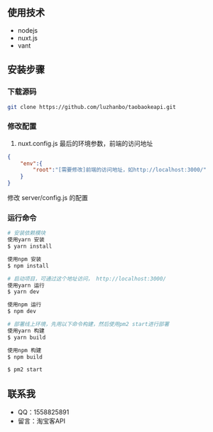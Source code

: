 

## 使用技术

+ nodejs
+ nuxt.js
+ vant 

## 安装步骤

### 下载源码

``` bash
git clone https://github.com/luzhanbo/taobaokeapi.git
```

### 修改配置
1. nuxt.config.js 最后的环境参数，前端的访问地址
``` json
{
    "env":{
        "root":"[需要修改]前端的访问地址，如http://localhost:3000/"
    }
}
```

修改 server/config.js 的配置

### 运行命令

``` bash
# 安装依赖模块
使用yarn 安装
$ yarn install

使用npm 安装 
$ npm install

# 启动项目，可通过这个地址访问， http://localhost:3000/
使用yarn 运行
$ yarn dev

使用npm 运行
$ npm dev  

# 部署线上环境，先用以下命令构建，然后使用pm2 start进行部署 
使用yarn 构建 
$ yarn build

使用npm 构建
$ npm build 

$ pm2 start 

```


## 联系我 
+ QQ：1558825891
+ 留言：淘宝客API 
